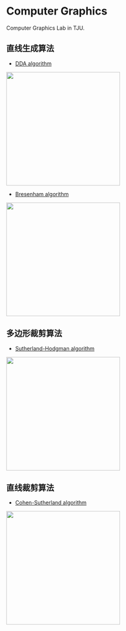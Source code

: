# Computer Graphics
Computer Graphics Lab in TJU.



## 直线生成算法

- [DDA algorithm](draw_line/main.py)
<img src="https://cdn.jsdelivr.net/gh/ChangQingAAS/for_picgo/img/20210928190051.png" width="300"   />

- [Bresenham algorithm](draw_line/main.py) 
<img src="https://cdn.jsdelivr.net/gh/ChangQingAAS/for_picgo/img/20210928190110.png" width="300"   />



## 多边形裁剪算法

- [Sutherland-Hodgman algorithm](clip_polygon/Sutherland_Hodgman/Sutherland_Hodgman.py)
<img src="https://cdn.jsdelivr.net/gh/ChangQingAAS/for_picgo/img/20210928190351.png" width="300"   />



## 直线裁剪算法

- [Cohen-Sutherland algorithm](clip_line/Cohen-Sutherland/Cohen-Sutherland.py)
<img src="https://cdn.jsdelivr.net/gh/ChangQingAAS/for_picgo/img/20210928190336.jpg" width="300"   />

